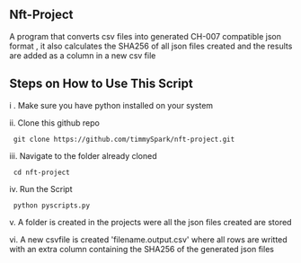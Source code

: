 ##  Nft-Project

A program that converts csv files into generated CH-007 compatible json format ,  it also calculates the SHA256 of all json files created and the results are added as a column in a new csv file 


##   Steps on How to Use This Script


i . Make sure you have python installed on your system
    
ii. Clone this github repo 

     git clone https://github.com/timmySpark/nft-project.git
    
iii. Navigate to the folder already cloned

     cd nft-project
     
iv.  Run the Script 

     python pyscripts.py
    
v. A folder is created in the projects were all the json files created are stored

vi. A new csvfile is created 'filename.output.csv' where all rows are writted with an extra column containing the SHA256 of the generated json files
    


